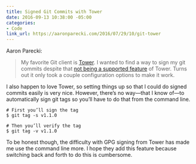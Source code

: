 ```yaml
---
title: Signed Git Commits with Tower
date: 2016-09-13 10:38:00 -05:00
categories:
- Code
link_url: https://aaronparecki.com/2016/07/29/10/git-tower
---
```


Aaron Parecki:

> My favorite Git client is [Tower](https://www.git-tower.com/). I wanted to find a way to sign my git commits despite that [not being a supported feature](https://twitter.com/gittower/status/751065612517044224) of Tower. Turns out it only took a couple configuration options to make it work.

I also happen to love Tower, so setting things up so that I could do signed commits easily is very nice. However, there’s no way—that I know of—to automatically sign git tags so you’ll have to do that from the command line.

```shell
# First you’ll sign the tag
$ git tag -s v1.1.0

# Then you’ll verify the tag
$ git tag -v v1.1.0
```

To be honest though, the difficulty with GPG signing from Tower has made me use the command line more. I hope they add this feature because switching back and forth to do this is cumbersome.
